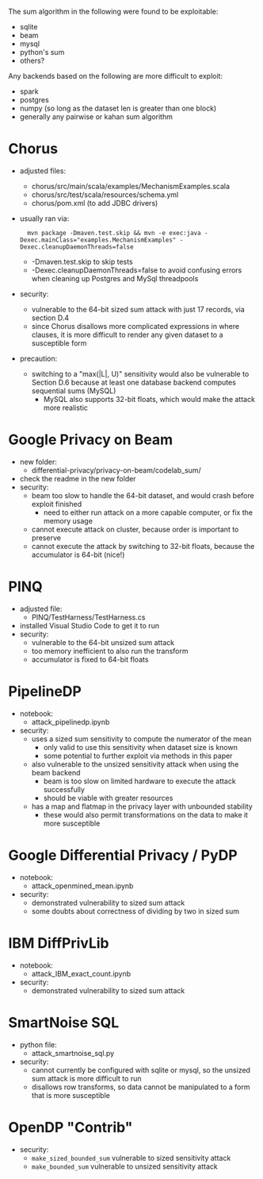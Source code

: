 The sum algorithm in the following were found to be exploitable:
* sqlite
* beam
* mysql
* python's sum
* others?

Any backends based on the following are more difficult to exploit:
* spark
* postgres
* numpy (so long as the dataset len is greater than one block)
* generally any pairwise or kahan sum algorithm


# Chorus
* adjusted files:
    * chorus/src/main/scala/examples/MechanismExamples.scala
    * chorus/src/test/scala/resources/schema.yml
    * chorus/pom.xml (to add JDBC drivers)
* usually ran via:

        mvn package -Dmaven.test.skip && mvn -e exec:java -Dexec.mainClass="examples.MechanismExamples" -Dexec.cleanupDaemonThreads=false
    * -Dmaven.test.skip to skip tests
    * -Dexec.cleanupDaemonThreads=false to avoid confusing errors when cleaning up Postgres and MySql threadpools
* security:
    * vulnerable to the 64-bit sized sum attack with just 17 records, via section D.4
    * since Chorus disallows more complicated expressions in where clauses, 
        it is more difficult to render any given dataset to a susceptible form
* precaution:
    * switching to a "max(|L|, U)" sensitivity would also be vulnerable to Section D.6
        because at least one database backend computes sequential sums (MySQL)
        - MySQL also supports 32-bit floats, which would make the attack more realistic
    

# Google Privacy on Beam
* new folder:
    * differential-privacy/privacy-on-beam/codelab_sum/
* check the readme in the new folder
* security:
    * beam too slow to handle the 64-bit dataset, and would crash before exploit finished
        * need to either run attack on a more capable computer, or fix the memory usage
    * cannot execute attack on cluster, because order is important to preserve
    * cannot execute the attack by switching to 32-bit floats, because the accumulator is 64-bit (nice!) 


# PINQ
* adjusted file:
    * PINQ/TestHarness/TestHarness.cs
* installed Visual Studio Code to get it to run
* security:
    * vulnerable to the 64-bit unsized sum attack
    * too memory inefficient to also run the transform
    * accumulator is fixed to 64-bit floats


# PipelineDP
* notebook:
    * attack_pipelinedp.ipynb
* security:
    * uses a sized sum sensitivity to compute the numerator of the mean
        * only valid to use this sensitivity when dataset size is known
        * some potential to further exploit via methods in this paper
    * also vulnerable to the unsized sensitivity attack when using the beam backend
        * beam is too slow on limited hardware to execute the attack successfully
        * should be viable with greater resources
    * has a map and flatmap in the privacy layer with unbounded stability
        * these would also permit transformations on the data to make it more susceptible


# Google Differential Privacy / PyDP
* notebook:
    * attack_openmined_mean.ipynb
* security:
    * demonstrated vulnerability to sized sum attack
    * some doubts about correctness of dividing by two in sized sum


# IBM DiffPrivLib
* notebook:
    * attack_IBM_exact_count.ipynb
* security:
    * demonstrated vulnerability to sized sum attack


# SmartNoise SQL
* python file:
    * attack_smartnoise_sql.py
* security:
    * cannot currently be configured with sqlite or mysql, so the unsized sum attack is more difficult to run
    * disallows row transforms, so data cannot be manipulated to a form that is more susceptible


# OpenDP "Contrib"
* security:
    * `make_sized_bounded_sum` vulnerable to sized sensitivity attack
    * `make_bounded_sum` vulnerable to unsized sensitivity attack
